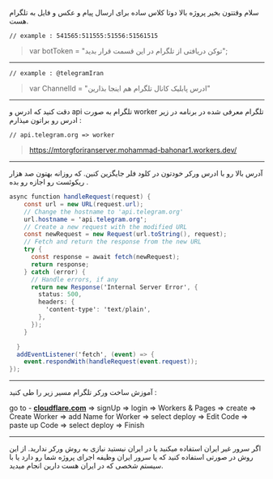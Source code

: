 سلام وقتتون بخیر پروژه بالا دوتا کلاس ساده برای ارسال پیام و عکس و فایل به تلگرام هست.

` // example : 541565:511555:51556:51561515 `
>var botToken = "توکن دریافتی از تلگرام در این قسمت قرار بدید";
___


` // example : @telegramIran `
>var ChannelId = "ادرس پابلیک کانال تلگرام هم اینجا بذارین" 
___
دقت کنید که ادرس و api تلگرام به صورت worker تلگرام معرفی شده در برنامه در زیر ادرس رو براتون میذارم : 

` // api.telegram.org => worker ` 
>https://mtorgforiranserver.mohammad-bahonar1.workers.dev/

___

آدرس بالا رو با ادرس ورکر خودتون در کلود فلر جایگزین کنین. که روزانه بهتون صد هزار ریکوئست رو اجازه رو بده .

```csharp
async function handleRequest(request) {
	const url = new URL(request.url);
	// Change the hostname to 'api.telegram.org'
	url.hostname = 'api.telegram.org';
	// Create a new request with the modified URL
	const newRequest = new Request(url.toString(), request);
	// Fetch and return the response from the new URL
	try {
	  const response = await fetch(newRequest);
	  return response;
	} catch (error) {
	  // Handle errors, if any
	  return new Response('Internal Server Error', {
		status: 500,
		headers: {
		  'content-type': 'text/plain',
		},
	  });
	}

  }
  addEventListener('fetch', (event) => {
	event.respondWith(handleRequest(event.request));
});
```
___

آموزش ساخت ورکر تلگرام مسیر زیر را طی کنید : 

go to  - __[cloudflare.com](https://cloudflare.com/)__ => signUp => login => Workers & Pages => create => Create Worker => add Name for Worker => select deploy => Edit Code => paste up Code => select deploy => Finish
___

اگر سرور غیر ایران استفاده میکنید یا در ایران نیستید نیازی به روش ورکر ندارید. از این روش در صورتی استفاده کنید که یا سرور ایران وظیفه اجرای پروژه شما رو دارد یا با سیستم شخصی که در ایران هست دارین انجام میدید.
